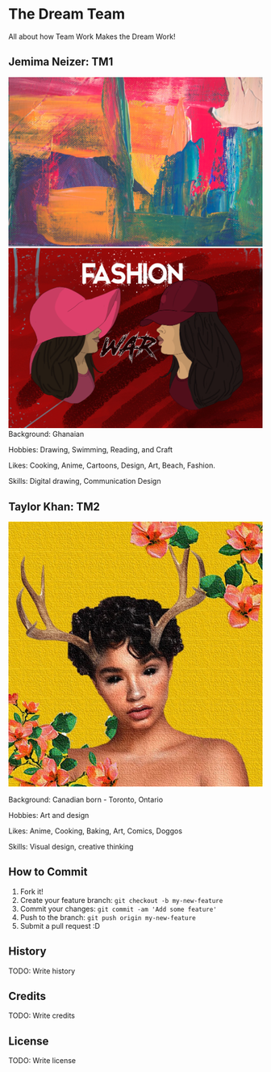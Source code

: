 # The Dream Team

All about how Team Work Makes the Dream Work!

## Jemima Neizer: TM1
![alt text](neizer_canvas.jpg "Logo Title Text 1")
![alt text](neizer_fashion.jpg "Logo Title Text 1")
Background: Ghanaian 

Hobbies: Drawing, Swimming, Reading, and Craft

Likes: Cooking, Anime, Cartoons, Design, Art, Beach, Fashion.

Skills: Digital drawing, Communication Design

## Taylor Khan: TM2
![alt text](khan_t_pro_pic.jpg "Logo Title Text 1")

Background: Canadian born - Toronto, Ontario

Hobbies: Art and design

Likes: Anime, Cooking, Baking, Art, Comics, Doggos

Skills: Visual design, creative thinking


## How to Commit

1. Fork it!
2. Create your feature branch: `git checkout -b my-new-feature`
3. Commit your changes: `git commit -am 'Add some feature'`
4. Push to the branch: `git push origin my-new-feature`
5. Submit a pull request :D

## History

TODO: Write history

## Credits

TODO: Write credits

## License

TODO: Write license